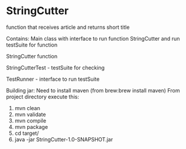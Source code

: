 # StringCutter
 function that receives article and returns short title 

Contains:
Main class with interface to run function StringCutter and run testSuite for function  

StringCutter function  

StringCutterTest - testSuite for checking  

TestRunner - interface to run testSuite  


Building jar:
Need to install maven (from brew:brew install maven)
From project directory execute this:
1. mvn clean
2. mvn validate
3. mvn compile
4. mvn package
5. cd target/
6. java -jar StringCutter-1.0-SNAPSHOT.jar



